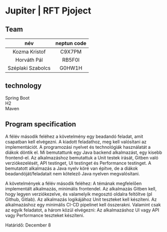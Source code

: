 # Jupiter | RFT Pjoject

## Team
| név               | neptun code |
|:-----------------:|:------:| 
| Kozma Kristof     |C9X7PM  | 
| Horváth Pál       |RB5F0I  |  
| Széplaki Szabolcs |G0HW1H  |    

## technology
Spring Boot  
H2  
Maven  

## Program specification
A félév második feléhez a követelmény egy beadandó feladat, amit csapatban kell elvégezni.
A kiadott feladathoz, meg kell valósítani az implementációt. A programozási nyelvet és technológiák használatát a diákok döntik el.
Mi bemutattunk egy Java backend alkalmazást, egy kisebb frontend-el.
Az alkalmazáshoz bemutattuk a Unit testek írását, Gitben való verziókezelését, API testinget, UI testinget és Performance testinget.
A bemutatott alkalmazás a Java nyelv köré van építve, de a diákok beadandóját/feladatait nem kötelező Java nyelven megvalósítani.
 
A követelmények a félév második feléhez:
A témának megfelelően implementált alkalmazás, minimális frontendel.
Az alkalmazás Gitben kell, hogy legyen verziókezelve, és valamelyik megosztó oldalra feltöltve (pl Github, Gitlab).
Az alkalmazás logikájához Unit teszteket kell készíteni.
Az alkalmazáshoz egy minimális CI-CD pipelinet kell összerakni.
Valamint csak az egyik feladatot, a három közül elvégezni: Az alkalmazáshoz UI vagy API vagy Performance teszteket készíteni.
 
Határidő: December 8
